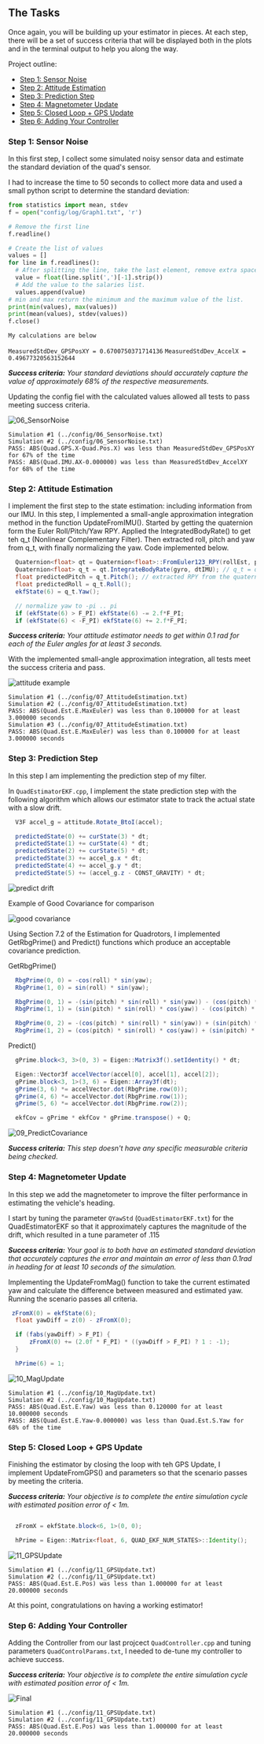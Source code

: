 
## The Tasks ##

Once again, you will be building up your estimator in pieces.  At each step, there will be a set of success criteria that will be displayed both in the plots and in the terminal output to help you along the way.

Project outline:

 - [Step 1: Sensor Noise](#step-1-sensor-noise)
 - [Step 2: Attitude Estimation](#step-2-attitude-estimation)
 - [Step 3: Prediction Step](#step-3-prediction-step)
 - [Step 4: Magnetometer Update](#step-4-magnetometer-update)
 - [Step 5: Closed Loop + GPS Update](#step-5-closed-loop--gps-update)
 - [Step 6: Adding Your Controller](#step-6-adding-your-controller)



### Step 1: Sensor Noise ###

In this first step, I  collect some simulated noisy sensor data and estimate the standard deviation of the quad's sensor.

I had to increase the time to 50 seconds to collect more data and used a small python script to determine the standard deviation:

```python
from statistics import mean, stdev
f = open("config/log/Graph1.txt", 'r')

# Remove the first line 
f.readline()

# Create the list of values 
values = []
for line in f.readlines():
  # After splitting the line, take the last element, remove extra spaces and cast it to int.
  value = float(line.split(',')[-1].strip())
  # Add the value to the salaries list.
  values.append(value)
# min and max return the minimum and the maximum value of the list.
print(min(values), max(values))   
print(mean(values), stdev(values))
f.close()

My calculations are below

```

`MeasuredStdDev_GPSPosXY = 0.6700750371714136`
`MeasuredStdDev_AccelX = 0.49677320563152644`

***Success criteria:*** *Your standard deviations should accurately capture the value of approximately 68% of the respective measurements.*

Updating the config fiel with the calculated values allowed all tests to pass meeting success criteria.

![06_SensorNoise](images/06_SensorNoise.png)

```
Simulation #1 (../config/06_SensorNoise.txt)
Simulation #2 (../config/06_SensorNoise.txt)
PASS: ABS(Quad.GPS.X-Quad.Pos.X) was less than MeasuredStdDev_GPSPosXY for 67% of the time
PASS: ABS(Quad.IMU.AX-0.000000) was less than MeasuredStdDev_AccelXY for 68% of the time
```


### Step 2: Attitude Estimation ###

I implement the first step to the state estimation: including information from our IMU.  In this step, I implemented a small-angle approximation integration method in the function UpdateFromIMU(). Started by getting the quaternion form the Euler Roll/Pitch/Yaw RPY.  Applied the IntegratedBodyRate() to get teh q_t (Nonlinear Complementary Filter). Then extracted roll, pitch and yaw from q_t, with finally normalizing the yaw. Code implemented below.

```java
  Quaternion<float> qt = Quaternion<float>::FromEuler123_RPY(rollEst, pitchEst, ekfState(6)); // RPY to quaternion
  Quaternion<float> q_t = qt.IntegrateBodyRate(gyro, dtIMU); // q_t = qt * dq
  float predictedPitch = q_t.Pitch(); // extracted RPY from the quaternion.
  float predictedRoll = q_t.Roll();
  ekfState(6) = q_t.Yaw();

  // normalize yaw to -pi .. pi
  if (ekfState(6) > F_PI) ekfState(6) -= 2.f*F_PI;
  if (ekfState(6) < -F_PI) ekfState(6) += 2.f*F_PI;
```

***Success criteria:*** *Your attitude estimator needs to get within 0.1 rad for each of the Euler angles for at least 3 seconds.*

With the implemented small-angle approximation integration, all tests meet the success criteria and pass.

![attitude example](images/07_AttitudeEstimation.png)

```
Simulation #1 (../config/07_AttitudeEstimation.txt)
Simulation #2 (../config/07_AttitudeEstimation.txt)
PASS: ABS(Quad.Est.E.MaxEuler) was less than 0.100000 for at least 3.000000 seconds
Simulation #3 (../config/07_AttitudeEstimation.txt)
PASS: ABS(Quad.Est.E.MaxEuler) was less than 0.100000 for at least 3.000000 seconds
```


### Step 3: Prediction Step ###

In this step I am implementing the prediction step of my filter.

In `QuadEstimatorEKF.cpp`, I implement the state prediction step  with the following algorithm which allows our estimator state to track the actual state with a slow drift.

```java
  V3F accel_g = attitude.Rotate_BtoI(accel);

  predictedState(0) += curState(3) * dt;
  predictedState(1) += curState(4) * dt;
  predictedState(2) += curState(5) * dt;
  predictedState(3) += accel_g.x * dt;
  predictedState(4) += accel_g.y * dt;
  predictedState(5) += (accel_g.z - CONST_GRAVITY) * dt;
```

![predict drift](images/08_PredictState.png)


Example of Good Covariance for comparison

![good covariance](images/predict-good-cov.png)

Using Section 7.2 of the Estimation for Quadrotors, I implemented GetRbgPrime() and Predict() functions which produce an acceptable covariance prediction.

GetRbgPrime()

```java
  RbgPrime(0, 0) = -cos(roll) * sin(yaw);
  RbgPrime(1, 0) = sin(roll) * sin(yaw);

  RbgPrime(0, 1) = -(sin(pitch) * sin(roll) * sin(yaw)) - (cos(pitch) * cos(yaw));
  RbgPrime(1, 1) = (sin(pitch) * sin(roll) * cos(yaw)) - (cos(pitch) * sin(yaw));

  RbgPrime(0, 2) = -(cos(pitch) * sin(roll) * sin(yaw)) + (sin(pitch) * cos(yaw));
  RbgPrime(1, 2) = (cos(pitch) * sin(roll) * cos(yaw)) + (sin(pitch) * sin(yaw));
```

Predict()
```java
  gPrime.block<3, 3>(0, 3) = Eigen::Matrix3f().setIdentity() * dt;

  Eigen::Vector3f accelVector(accel[0], accel[1], accel[2]);
  gPrime.block<3, 1>(3, 6) = Eigen::Array3f(dt);
  gPrime(3, 6) *= accelVector.dot(RbgPrime.row(0));
  gPrime(4, 6) *= accelVector.dot(RbgPrime.row(1));
  gPrime(5, 6) *= accelVector.dot(RbgPrime.row(2));

  ekfCov = gPrime * ekfCov * gPrime.transpose() + Q;

```

![09_PredictCovariance](images/09_PredictCovariance.png)

***Success criteria:*** *This step doesn't have any specific measurable criteria being checked.*


### Step 4: Magnetometer Update ###

In this step we add the magnetometer to improve the filter performance in estimating the vehicle's heading.

I start by tuning the parameter `QYawStd` (`QuadEstimatorEKF.txt`) for the QuadEstimatorEKF so that it approximately captures the magnitude of the drift, which resulted in a tune parameter of .115

***Success criteria:*** *Your goal is to both have an estimated standard deviation that accurately captures the error and maintain an error of less than 0.1rad in heading for at least 10 seconds of the simulation.*

Implementing the UpdateFromMag() function to take the current estimated yaw and calculate the difference between measured and estimated yaw.  Running the scenario passes all criteria.

```java
 zFromX(0) = ekfState(6);
  float yawDiff = z(0) - zFromX(0);

  if (fabs(yawDiff) > F_PI) {
      zFromX(0) += (2.0f * F_PI) * ((yawDiff > F_PI) ? 1 : -1);
  }

  hPrime(6) = 1;
```

![10_MagUpdate](images/10_MagUpdate.png)

```
Simulation #1 (../config/10_MagUpdate.txt)
Simulation #2 (../config/10_MagUpdate.txt)
PASS: ABS(Quad.Est.E.Yaw) was less than 0.120000 for at least 10.000000 seconds
PASS: ABS(Quad.Est.E.Yaw-0.000000) was less than Quad.Est.S.Yaw for 68% of the time
```
### Step 5: Closed Loop + GPS Update ###

Finishing the estimator by closing the loop with teh GPS Update, I implement UpdateFromGPS() and parameters so that the scenario passes by meeting the criteria.

***Success criteria:*** *Your objective is to complete the entire simulation cycle with estimated position error of < 1m.*

```java

  zFromX = ekfState.block<6, 1>(0, 0);

  hPrime = Eigen::Matrix<float, 6, QUAD_EKF_NUM_STATES>::Identity();
```

![11_GPSUpdate](images/11_GPSUpdate.png)

```
Simulation #1 (../config/11_GPSUpdate.txt)
Simulation #2 (../config/11_GPSUpdate.txt)
PASS: ABS(Quad.Est.E.Pos) was less than 1.000000 for at least 20.000000 seconds
```

At this point, congratulations on having a working estimator!

### Step 6: Adding Your Controller ###

Adding the Controller from our last projcect `QuadController.cpp` and tuning parameters `QuadControlParams.txt`, I needed to de-tune my controller to achieve success.

***Success criteria:*** *Your objective is to complete the entire simulation cycle with estimated position error of < 1m.*

![Final](images/final.png)

```
Simulation #1 (../config/11_GPSUpdate.txt)
Simulation #2 (../config/11_GPSUpdate.txt)
PASS: ABS(Quad.Est.E.Pos) was less than 1.000000 for at least 20.000000 seconds
```

